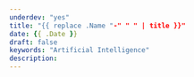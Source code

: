 ```yaml
---
underdev: "yes"
title: "{{ replace .Name "-" " " | title }}"
date: {{ .Date }}
draft: false
keywords: "Artificial Intelligence"
description: 
---
```


